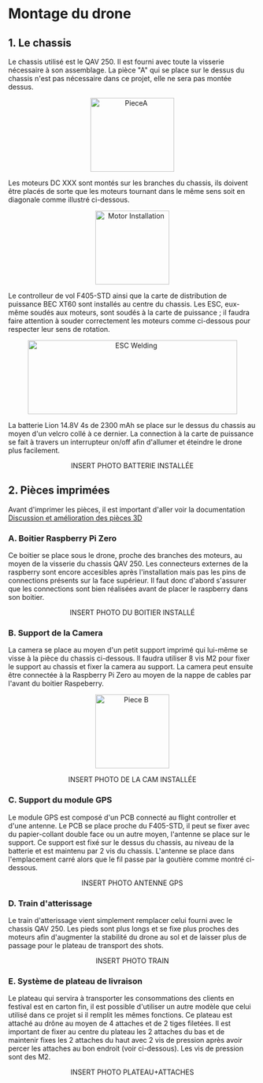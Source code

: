 # Montage du drone

## 1. Le chassis

Le chassis utilisé est le QAV 250. Il est fourni avec toute la visserie nécessaire à son assemblage. La pièce "A" qui se place sur le dessus du chassis n'est pas nécessaire dans ce projet, elle ne sera pas montée dessus.

<p align="center"><img src="https://user-images.githubusercontent.com/50197705/117187407-28920280-addc-11eb-9fe1-ca7f4018f014.jpg" alt="PieceA" width="170" height="150">

Les moteurs DC XXX sont montés sur les branches du chassis, ils doivent être placés de sorte que les moteurs tournant dans le même sens soit en diagonale comme illustré ci-dessous.

<p align="center"><img src="https://user-images.githubusercontent.com/50197705/117295954-c6391080-ae74-11eb-971b-adc23ea421f1.png" alt="Motor Installation" width="150" height="150">

Le controlleur de vol F405-STD ainsi que la carte de distribution de puissance BEC XT60 sont installés au centre du chassis. Les ESC, eux-même soudés aux moteurs, sont soudés à la carte de puissance ; il faudra faire attention à souder correctement les moteurs comme ci-dessous pour respecter leur sens de rotation.

<p align="center"><img src="https://user-images.githubusercontent.com/50197705/117291760-af43ef80-ae6f-11eb-8467-825054a87ce7.png" alt="ESC Welding" width="425" height="150">
  
La batterie Lion 14.8V 4s de 2300 mAh se place sur le dessus du chassis au moyen d'un velcro collé à ce dernier. La connection à la carte de puissance se fait à travers un interrupteur on/off afin d'allumer et éteindre le drone plus facilement.

<p align="center">INSERT PHOTO BATTERIE INSTALLÉE

## 2. Pièces imprimées

Avant d'imprimer les pièces, il est important d'aller voir la documentation [Discussion et amélioration des pièces 3D](https://github.com/BasileAmeeuw/DroneDelivreur/blob/main/Design3D%20STL/Discussion%20et%20am%C3%A9lioration%20des%20pi%C3%A8ces%203D)

### A. Boitier Raspberry Pi Zero

Ce boitier se place sous le drone, proche des branches des moteurs, au moyen de la visserie du chassis QAV 250. Les connecteurs externes de la raspberry sont encore accesibles après l'installation mais pas les pins de connections présents sur la face supérieur. Il faut donc d'abord s'assurer que les connections sont bien réalisées avant de placer le raspberry dans son boitier.

<p align="center">INSERT PHOTO DU BOITIER INSTALLÉ

### B. Support de la Camera 

La camera se place au moyen d'un petit support imprimé qui lui-même se visse à la pièce du chassis ci-dessous. Il faudra utiliser 8 vis M2 pour fixer le support au chassis et fixer la camera au support. La camera peut ensuite être connectée à la Raspberry Pi Zero au moyen de la nappe de cables par l'avant du boitier Raspeberry.

<p align="center"><img src="https://user-images.githubusercontent.com/50197705/117321644-9d714500-ae8d-11eb-846b-8bc21bca98b9.jpg" alt="Piece B" width="150" height="150">

<p align="center">INSERT PHOTO DE LA CAM INSTALLÉE

### C. Support du module GPS

Le module GPS est composé d'un PCB connecté au flight controller et d'une antenne. Le PCB se place proche du F405-STD, il peut se fixer avec du papier-collant double face ou un autre moyen, l'antenne se place sur le support. Ce support est fixé sur le dessus du chassis, au niveau de la batterie et est maintenu par 2 vis du chassis. L'antenne se place dans l'emplacement carré alors que le fil passe par la goutière comme montré ci-dessous.

<p align="center">INSERT PHOTO ANTENNE GPS

### D. Train d'atterissage

Le train d'atterissage vient simplement remplacer celui fourni avec le chassis QAV 250. Les pieds sont plus longs et se fixe plus proches des moteurs afin d'augmenter la stabilité du drone au sol et de laisser plus de passage pour le plateau de transport des shots.

<p align="center">INSERT PHOTO TRAIN
  
### E. Système de plateau de livraison

Le plateau qui servira à transporter les consommations des clients en festival est en carton fin, il est possible d'utiliser un autre modèle que celui utilisé dans ce projet si il remplit les mêmes fonctions. Ce plateau est attaché au drône au moyen de 4 attaches et de 2 tiges filetées. Il est important de fixer au centre du plateau les 2 attaches du bas et de maintenir fixes les 2 attaches du haut avec 2 vis de pression après avoir percer les attaches au bon endroit (voir ci-dessous). Les vis de pression sont des M2.

<p align="center">INSERT PHOTO PLATEAU+ATTACHES

